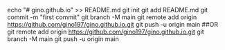 echo "# gino.github.io" >> README.md
git init
git add README.md
git commit -m "first commit"
git branch -M main
git remote add origin https://github.com/gino197/gino.github.io.git
git push -u origin main
##OR
git remote add origin https://github.com/gino197/gino.github.io.git
git branch -M main
git push -u origin main
